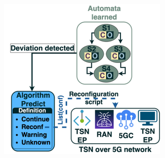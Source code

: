 ![](https://github.com/FLSchempp/AutomAdapt/blob/main/Prediction%20and%20reconfiguration/AutomAdapt_predictionandreconfiguration_module.png) 
